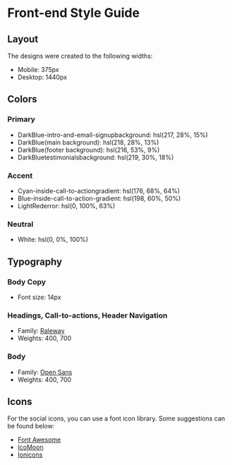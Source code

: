# Front-end Style Guide

## Layout

The designs were created to the following widths:

- Mobile: 375px
- Desktop: 1440px

## Colors

### Primary

- DarkBlue-intro-and-email-signupbackground: hsl(217, 28%, 15%)
- DarkBlue(main background): hsl(218, 28%, 13%)
- DarkBlue(footer background): hsl(216, 53%, 9%)
- DarkBluetestimonialsbackground: hsl(219, 30%, 18%)

### Accent

- Cyan-inside-call-to-actiongradient: hsl(176, 68%, 64%)
- Blue-inside-call-to-action-gradient: hsl(198, 60%, 50%)
- LightRederror: hsl(0, 100%, 63%)

### Neutral

- White: hsl(0, 0%, 100%)

## Typography

### Body Copy

- Font size: 14px

### Headings, Call-to-actions, Header Navigation

- Family: [Raleway](https://fonts.google.com/specimen/Raleway)
- Weights: 400, 700

### Body

- Family: [Open Sans](https://fonts.google.com/specimen/Open+Sans)
- Weights: 400, 700

## Icons

For the social icons, you can use a font icon library. Some suggestions can be found below:

- [Font Awesome](https://fontawesome.com/)
- [IcoMoon](https://icomoon.io/)
- [Ionicons](https://ionicons.com/)